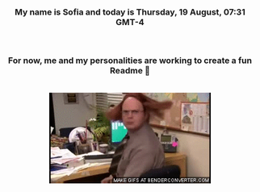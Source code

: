 


<div align="center">
<h3 >My name is Sofia and today is Thursday, 19 August, 07:31 GMT-4</h3><br>
<h3 >For now, me and my personalities are working to create a fun Readme 👋
</h3><br>
<img src='img/dwight.gif' alt='working...'/>
</div>
